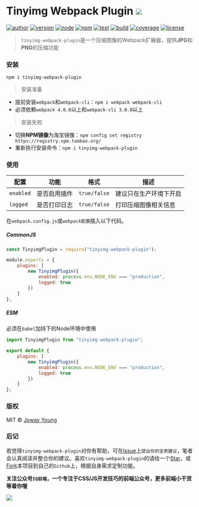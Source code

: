 # Tinyimg Webpack Plugin <img src="https://img.shields.io/badge/img--master-压缩图像的Webpack扩展器-66f.svg">

[![author](https://img.shields.io/badge/author-JowayYoung-f66.svg)](https://github.com/JowayYoung/tinyimg-webpack-plugin)
[![version](https://img.shields.io/badge/version-0.0.4-f66.svg)](https://github.com/JowayYoung/tinyimg-webpack-plugin)
[![node](https://img.shields.io/badge/node-%3E%3D%2010.0.0-3c9.svg)](https://github.com/JowayYoung/tinyimg-webpack-plugin)
[![npm](https://img.shields.io/badge/npm-%3E%3D%205.6.0-3c9.svg)](https://github.com/JowayYoung/tinyimg-webpack-plugin)
[![test](https://img.shields.io/badge/test-passing-f90.svg)](https://github.com/JowayYoung/tinyimg-webpack-plugin)
[![build](https://img.shields.io/badge/build-passing-f90.svg)](https://github.com/JowayYoung/tinyimg-webpack-plugin)
[![coverage](https://img.shields.io/badge/coverage-100%25-09f.svg)](https://github.com/JowayYoung/tinyimg-webpack-plugin)
[![license](https://img.shields.io/badge/license-MIT-09f.svg)](https://github.com/JowayYoung/tinyimg-webpack-plugin)

> `tinyimg-webpack-plugin`是一个压缩图像的Webpack扩展器，提供**JPG**和**PNG**的压缩功能

### 安装

`npm i tinyimg-webpack-plugin`

> 安装准备

- 提前安装`webpack`和`webpack-cli`：`npm i webpack webpack-cli`
- 必须依赖`webpack 4.0.0`以上和`webpack-cli 3.0.0`以上

> 安装失败

- 切换**NPM镜像**为淘宝镜像：`npm config set registry https://registry.npm.taobao.org/`
- 重新执行安装命令：`npm i tinyimg-webpack-plugin`

### 使用

配置|功能|格式|描述
-|-|-|-
`enabled`|是否启用插件|`true/false`|建议只在生产环境下开启
`logged`|是否打印日志|`true/false`|打印压缩图像相关信息

在`webpack.config.js`或`webpack配置`插入以下代码。

##### CommonJS

```js
const TinyimgPlugin = require("tinyimg-webpack-plugin");

module.exports = {
    plugins: [
        new TinyimgPlugin({
            enabled: process.env.NODE_ENV === "production",
            logged: true
        })
    ]
};
```

##### ESM

必须在`babel`加持下的Node环境中使用

```js
import TinyimgPlugin from "tinyimg-webpack-plugin";

export default {
    plugins: [
        new TinyimgPlugin({
            enabled: process.env.NODE_ENV === "production",
            logged: true
        })
    ]
};
```

### 版权

MIT © [Joway Young](https://github.com/JowayYoung)

### 后记

若觉得`tinyimg-webpack-plugin`对你有帮助，可在[Issue](https://github.com/JowayYoung/tinyimg-webpack-plugin/issues)上`提出你的宝贵建议`，笔者会认真阅读并整合你的建议。喜欢`tinyimg-webpack-plugin`的请给一个[Star](https://github.com/JowayYoung/tinyimg-webpack-plugin)，或[Fork](https://github.com/JowayYoung/tinyimg-webpack-plugin)本项目到自己的`Github`上，根据自身需求定制功能。

**关注公众号`IQ前端`，一个专注于CSS/JS开发技巧的前端公众号，更多前端小干货等着你喔**

![](https://static.yangzw.vip/frontend/account/IQ前端公众号.jpg)